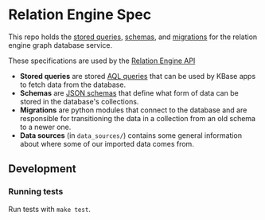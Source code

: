 # Relation Engine Spec

This repo holds the [stored queries](stored_queries), [schemas](schemas), and [migrations](migrations) for the relation engine graph database service.

These specifications are used by the [Relation Engine API]()

* **Stored queries** are stored [AQL queries](https://docs.arangodb.com/3.3/AQL/index.html) that can be used
by KBase apps to fetch data from the database.
* **Schemas** are [JSON schemas](https://json-schema.org/) that define what form of data can be stored in
the database's collections.
* **Migrations** are python modules that connect to the database and are responsible for transitioning the data in a collection from an old schema to a newer one.
* **Data sources** (in `data_sources/`) contains some general information about where some of our imported data comes from.

## Development

### Running tests

Run tests with `make test`.
